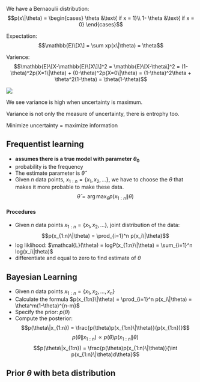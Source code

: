We have a Bernaoulii distribution:
$$p(x\|\theta) = \begin{cases} \theta &\text{ if x = 1}\\ 1- \theta &\text{ if x = 0} \end{cases}$$

Expectation:
$$\mathbb{E}\[X\] = \sum xp(x\|\theta) = \theta$$

Varience:
$$\mathbb{E}\[X-\mathbb{E}\[X\]\]^2 = \mathbb{E}\[X-\theta\]^2 = (1-\theta)^2p(X=1\|\theta) + (0-\theta)^2p(X=0\|\theta) = (1-\theta)^2\theta + \theta^2(1-\theta) = \theta(1-\theta)$$

![]({{site.url}}/{{site.baseurl}}/assets/mle/var.png)

We see variance is high when uncertainty is maximum.

Variance is not only the measure of uncertainty, there is entrophy too.

Minimize uncertainty = maximize information

## Frequentist learning
- **assumes there is a true model with parameter $\theta_0$**
- probability is the frequency
- The estimate parameter is $\hat{\theta}$
- Given $n$ data points, $x_{1:n}= \{x_1, x_2, \dots \}$, we have to choose the $\theta$ that makes it more probable to make these data. $$ \hat{\theta} = \arg\max_{\theta} p(x_{1:n}\|\theta) $$

#### Procedures
- Given $n$ data points $x_{1:n} = \{x_1, x_2,\dots \}$, joint distribution of the data: $$p(x_{1:n}\|\theta) = \prod_{i=1}^n p(x_i\|\theta)$$
- log liklihood: $\mathcal{L}(\theta) = logP(x_{1:n}\|\theta) = \sum_{i=1}^n log(x_i\|theta)$
- differentiate and equal to zero to find estimate of $\theta$

## Bayesian Learning
- Given $n$ data points $x_{1:n} = \{x_1, x_2,\dots, x_n \}$
- Calculate the formula $p(x_{1:n}\|\theta) = \prod_{i=1}^n p(x_i\|\theta) = \theta^m(1-\theta)^{n-m}$
- Specify the prior: $p(\theta)$
- Compute the posterior: $$p(\theta\|x_{1:n}) = \frac{p(\theta)p(x_{1:n}\|\theta)}{p(x_{1:n})}$$
$$p(\theta\|x_{1:n}) \propto p(\theta)p(x_{1:n}\|\theta)$$
$$p(\theta\|x_{1:n}) = \frac{p(\theta)p(x_{1:n}\|\theta)}{\int p(x_{1:n}\|\theta)d\theta}$$

## Prior $\theta$ with beta distribution